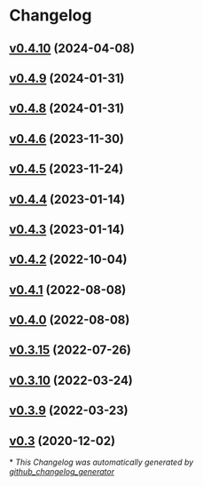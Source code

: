 # Changelog

## [v0.4.10](https://github.com/alenrajsp/tcxreader/tree/v0.4.10) (2024-04-08)

## [v0.4.9](https://github.com/alenrajsp/tcxreader/tree/v0.4.9) (2024-01-31)

## [v0.4.8](https://github.com/alenrajsp/tcxreader/tree/v0.4.8) (2024-01-31)

## [v0.4.6](https://github.com/alenrajsp/tcxreader/tree/v0.4.6) (2023-11-30)

## [v0.4.5](https://github.com/alenrajsp/tcxreader/tree/v0.4.5) (2023-11-24)

## [v0.4.4](https://github.com/alenrajsp/tcxreader/tree/v0.4.4) (2023-01-14)

## [v0.4.3](https://github.com/alenrajsp/tcxreader/tree/v0.4.3) (2023-01-14)

## [v0.4.2](https://github.com/alenrajsp/tcxreader/tree/v0.4.2) (2022-10-04)

## [v0.4.1](https://github.com/alenrajsp/tcxreader/tree/v0.4.1) (2022-08-08)

## [v0.4.0](https://github.com/alenrajsp/tcxreader/tree/v0.4.0) (2022-08-08)

## [v0.3.15](https://github.com/alenrajsp/tcxreader/tree/v0.3.15) (2022-07-26)

## [v0.3.10](https://github.com/alenrajsp/tcxreader/tree/v0.3.10) (2022-03-24)

## [v0.3.9](https://github.com/alenrajsp/tcxreader/tree/v0.3.9) (2022-03-23)

## [v0.3](https://github.com/alenrajsp/tcxreader/tree/v0.3) (2020-12-02)



\* *This Changelog was automatically generated by [github_changelog_generator](https://github.com/github-changelog-generator/github-changelog-generator)*
